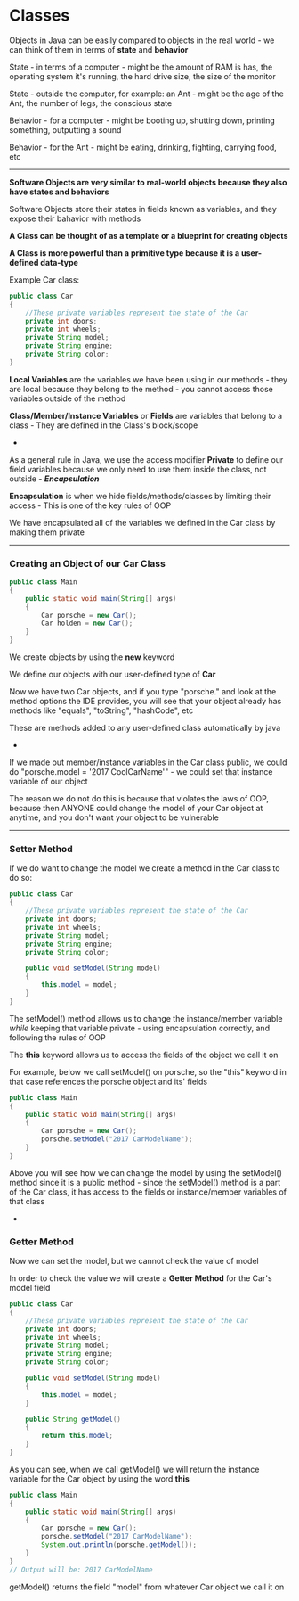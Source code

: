 # Classes

Objects in Java can be easily compared to objects in the real world - we can think of them in terms of **state** and **behavior**

State - in terms of a computer - might be the amount of RAM is has, the operating system  it's running, the hard drive size, the size of the monitor

State - outside the computer, for example: an Ant - might be the age of the Ant, the number of legs, the conscious state

Behavior - for a computer - might be booting up, shutting down, printing something, outputting a sound

Behavior - for the Ant - might be eating, drinking, fighting, carrying food, etc

***

**Software Objects are very similar to real-world objects because they also have states and behaviors**

Software Objects store their states in fields known as variables, and they expose their bahavior with methods

**A Class can be thought of as a template or a blueprint for creating objects**

**A Class is more powerful than a primitive type because it is a user-defined data-type**

Example Car class:

```java
public class Car
{
    //These private variables represent the state of the Car
    private int doors;
    private int wheels;
    private String model;
    private String engine;
    private String color;
}
```

**Local Variables** are the variables we have been using in our methods - they are local because they belong to the method - you cannot access those variables outside of the method

**Class/Member/Instance Variables** or **Fields** are variables that belong to a class - They are defined in the Class's block/scope

-

As a general rule in Java, we use the access modifier **Private** to define our field variables because we only need to use them inside the class, not outside - _**Encapsulation**_

**Encapsulation** is when we hide fields/methods/classes by limiting their access - This is one of the key rules of OOP

We have encapsulated all of the variables we defined in the Car class by making them private

***

### Creating an Object of our Car Class

```java
public class Main
{
    public static void main(String[] args)
    {
        Car porsche = new Car();
        Car holden = new Car();
    }
}
```

We create objects by using the **new** keyword

We define our objects with our user-defined type of **Car**

Now we have two Car objects, and if you type "porsche." and look at the method options the IDE provides, you will see that your object already has methods like "equals", "toString", "hashCode", etc

These are methods added to any user-defined class automatically by java

-

If we made out member/instance variables in the Car class public, we could do "porsche.model = '2017 CoolCarName'" - we could set that instance variable of our object

The reason we do not do this is because that violates the laws of OOP, because then ANYONE could change the model of your Car object at anytime, and you don't want your object to be vulnerable

***

### Setter Method

If we do want to change the model we create a method in the Car class to do so:

```java
public class Car
{
    //These private variables represent the state of the Car
    private int doors;
    private int wheels;
    private String model;
    private String engine;
    private String color;

    public void setModel(String model)
    {
        this.model = model;
    }
}
```

The setModel() method allows us to change the instance/member variable *while* keeping that variable private - using encapsulation correctly, and following the rules of OOP

The **this** keyword allows us to access the fields of the object we call it on

For example, below we call setModel() on porsche, so the "this" keyword in that case references the porsche object and its' fields

```java
public class Main
{
    public static void main(String[] args)
    {
        Car porsche = new Car();
        porsche.setModel("2017 CarModelName");
    }
}
```

Above you will see how we can change the model by using the setModel() method since it is a public method - since the setModel() method is a part of the Car class, it has access to the fields or instance/member variables of that class

-

### Getter Method

Now we can set the model, but we cannot check the value of model

In order to check the value we will create a **Getter Method** for the Car's model field

```java
public class Car
{
    //These private variables represent the state of the Car
    private int doors;
    private int wheels;
    private String model;
    private String engine;
    private String color;

    public void setModel(String model)
    {
        this.model = model;
    }

    public String getModel()
    {
        return this.model;
    }
}
```

As you can see, when we call getModel() we will return the instance variable for the Car object by using the word **this**

```java
public class Main
{
    public static void main(String[] args)
    {
        Car porsche = new Car();
        porsche.setModel("2017 CarModelName");
        System.out.println(porsche.getModel());
    }
}
// Output will be: 2017 CarModelName
```

getModel() returns the field "model" from whatever Car object we call it on
